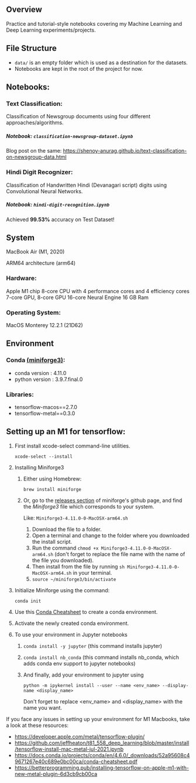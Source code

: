 ## Overview
Practice and tutorial-style notebooks covering my Machine Learning and Deep Learning experiments/projects.

## File Structure
- `data/` is an empty folder which is used as a destination for the datasets.
- Notebooks are kept in the root of the project for now.

## Notebooks:
### Text Classification:
Classification of Newsgroup documents using four different approaches/algorithms.

##### Notebook: `classification-newsgroup-dataset.ipynb`

Blog post on the same: <https://shenoy-anurag.github.io/text-classification-on-newsgroup-data.html>

### Hindi Digit Recognizer:
Classification of Handwritten Hindi (Devanagari script) digits using Convolutional Neural Networks.

##### Notebook: `hindi-digit-recognition.ipynb`

Achieved **99.53%** accuracy on Test Dataset!


## System
MacBook Air (M1, 2020)

ARM64 architecture (arm64)

### Hardware:
Apple M1 chip
8-core CPU with 4 performance cores and 4 efficiency cores
7-core GPU, 8-core GPU
16-core Neural Engine
16 GB Ram

### Operating System:
MacOS Monterey 12.2.1 (21D62)

## Environment
### Conda [(miniforge3)](https://github.com/conda-forge/miniforge):
- conda version : 4.11.0
- python version : 3.9.7.final.0

### Libraries:
- tensorflow-macos==2.7.0
- tensorflow-metal==0.3.0

## Setting up an M1 for tensorflow:
1. First install xcode-select command-line utilities. 

    `xcode-select --install`

2. Installing Miniforge3
   1. Either using Homebrew:
   
      `brew install miniforge`
   2. Or, go to the [releases section](https://github.com/conda-forge/miniforge/releases/latest) of miniforge's github page, and find the *Miniforge3* file which corresponds to your system.
      
      Like: `Miniforge3-4.11.0-0-MacOSX-arm64.sh`
      1. Download the file to a folder.
      2. Open a terminal and change to the folder where you downloaded the install script.
      3. Run the command `chmod +x Miniforge3-4.11.0-0-MacOSX-arm64.sh` (don't forget to replace the file name with the name of the file you downloaded).
      4. Then install from the file by running `sh Miniforge3-4.11.0-0-MacOSX-arm64.sh` in your terminal.
      5. `source ~/miniforge3/bin/activate`

3. Initialize Miniforge using the command:
   
    `conda init`
4. Use this [Conda Cheatsheet](https://docs.conda.io/projects/conda/en/4.6.0/_downloads/52a95608c49671267e40c689e0bc00ca/conda-cheatsheet.pdf) to create a conda environment.
5. Activate the newly created conda environment.
6. To use your environment in Jupyter notebooks
   1. `conda install -y jupyter` (this command installs jupyter)
   2. `conda install nb_conda` (this command installs nb_conda, which adds conda env support to jupyter notebooks)
   3. And finally, add your environment to jupyter using 
      
      `python -m ipykernel install --user --name <env_name> --display-name <display_name>`
      
       Don't forget to replace <env_name> and <display_name> with the name you want.

If you face any issues in setting up your environment for M1 Macbooks, take a look at these resources:
- <https://developer.apple.com/metal/tensorflow-plugin/>
- <https://github.com/jeffheaton/t81_558_deep_learning/blob/master/install/tensorflow-install-mac-metal-jul-2021.ipynb>
- <https://docs.conda.io/projects/conda/en/4.6.0/_downloads/52a95608c49671267e40c689e0bc00ca/conda-cheatsheet.pdf>
- <https://betterprogramming.pub/installing-tensorflow-on-apple-m1-with-new-metal-plugin-6d3cb9cb00ca>
